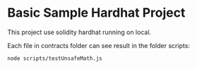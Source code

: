 # Basic Sample Hardhat Project

This project use solidity hardhat running on local.

Each file in contracts folder can see result in the folder scripts:

```shell
node scripts/testUnsafeMath.js
```